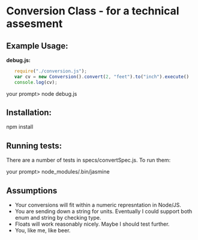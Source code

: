 # Conversion Class - for a technical assesment

## Example Usage:

   **debug.js:**
```javascript
   require("./conversion.js");
   var cv = new Conversion().convert(2, "feet").to("inch").execute()
   console.log(cv);
```
   your prompt> node debug.js
   
## Installation:
   npm install

## Running tests:
   There are a number of tests in specs/convertSpec.js. To run them:  
   
   your prompt> node_modules/.bin/jasmine

## Assumptions
   * Your conversions will fit within a numeric represntation in Node/JS.
   * You are sending down a string for units. Eventually I could support both enum and string by checking type.
   * Floats will work reasonably nicely. Maybe I should test further.
   * You, like me, like beer.

